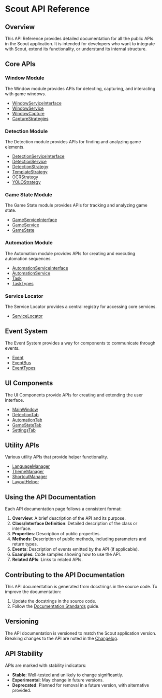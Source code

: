 # Scout API Reference

## Overview

This API Reference provides detailed documentation for all the public APIs in the Scout application. It is intended for developers who want to integrate with Scout, extend its functionality, or understand its internal structure.

## Core APIs

### Window Module

The Window module provides APIs for detecting, capturing, and interacting with game windows.

- [WindowServiceInterface](window/window_service_interface.md)
- [WindowService](window/window_service.md)
- [WindowCapture](window/window_capture.md)
- [CaptureStrategies](window/capture_strategies.md)

### Detection Module

The Detection module provides APIs for finding and analyzing game elements.

- [DetectionServiceInterface](detection/detection_service_interface.md)
- [DetectionService](detection/detection_service.md)
- [DetectionStrategy](detection/strategy.md)
- [TemplateStrategy](detection/template_strategy.md)
- [OCRStrategy](detection/ocr_strategy.md)
- [YOLOStrategy](detection/yolo_strategy.md)

### Game State Module

The Game State module provides APIs for tracking and analyzing game state.

- [GameServiceInterface](game/game_service_interface.md)
- [GameService](game/game_service.md)
- [GameState](game/game_state.md)

### Automation Module

The Automation module provides APIs for creating and executing automation sequences.

- [AutomationServiceInterface](automation/automation_service_interface.md)
- [AutomationService](automation/automation_service.md)
- [Task](automation/task.md)
- [TaskTypes](automation/task_types.md)

### Service Locator

The Service Locator provides a central registry for accessing core services.

- [ServiceLocator](core/service_locator.md)

## Event System

The Event System provides a way for components to communicate through events.

- [Event](events/event.md)
- [EventBus](events/event_bus.md)
- [EventTypes](events/event_types.md)

## UI Components

The UI Components provide APIs for creating and extending the user interface.

- [MainWindow](ui/main_window.md)
- [DetectionTab](ui/detection_tab.md)
- [AutomationTab](ui/automation_tab.md)
- [GameStateTab](ui/game_state_tab.md)
- [SettingsTab](ui/settings_tab.md)

## Utility APIs

Various utility APIs that provide helper functionality.

- [LanguageManager](utils/language_manager.md)
- [ThemeManager](utils/theme_manager.md)
- [ShortcutManager](utils/shortcut_manager.md)
- [LayoutHelper](utils/layout_helper.md)

## Using the API Documentation

Each API documentation page follows a consistent format:

1. **Overview**: A brief description of the API and its purpose.
2. **Class/Interface Definition**: Detailed description of the class or interface.
3. **Properties**: Description of public properties.
4. **Methods**: Description of public methods, including parameters and return types.
5. **Events**: Description of events emitted by the API (if applicable).
6. **Examples**: Code samples showing how to use the API.
7. **Related APIs**: Links to related APIs.

## Contributing to the API Documentation

This API documentation is generated from docstrings in the source code. To improve the documentation:

1. Update the docstrings in the source code.
2. Follow the [Documentation Standards](../developer/contributing.md#documentation-standards) guide.

## Versioning

The API documentation is versioned to match the Scout application version. Breaking changes to the API are noted in the [Changelog](../developer/changelog.md).

## API Stability

APIs are marked with stability indicators:

- **Stable**: Well-tested and unlikely to change significantly.
- **Experimental**: May change in future versions.
- **Deprecated**: Planned for removal in a future version, with alternative provided. 